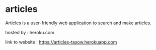 # articles
Articles is a user-friendly web application to search and make articles.

hosted by : heroku.com

link to website : https://articles-tasow.herokuapp.com
